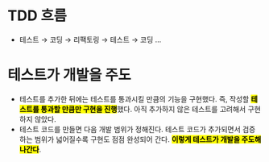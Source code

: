 # TDD 흐름

- 테스트 → 코딩 → 리팩토링 → 테스트 → 코딩 ...

# 테스트가 개발을 주도

- 테스트를 추가한 뒤에는 테스트를 통과시킬 만큼의 기능을 구현했다. 즉, 작성할 <mark>**테스트를 통과할 만큼만 구현을 진행**</mark>했다. 아직 추가하지 않은 테스트를 고려해서 구현하지 않았다.
- 테스트 코드를 만들면 다음 개발 범위가 정해진다. 테스트 코드가 추가되면서 검증하는 범위가 넓어질수록 구현도 점점 완성되어 간다. <mark>**이렇게 테스트가 개발을 주도해 나간다**</mark>.